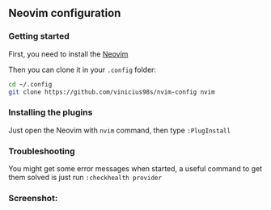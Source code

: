 ## Neovim configuration

### Getting started
First, you need to install the [Neovim](https://github.com/neovim/neovim/wiki/Installing-Neovim)

Then you can clone it in your `.config` folder:
```sh
cd ~/.config
git clone https://github.com/vinicius98s/nvim-config nvim
```

### Installing the plugins
Just open the Neovim with `nvim` command, then type `:PlugInstall`

### Troubleshooting
You might get some error messages when started, a useful command to get them solved is just run `:checkhealth provider`

### Screenshot:
